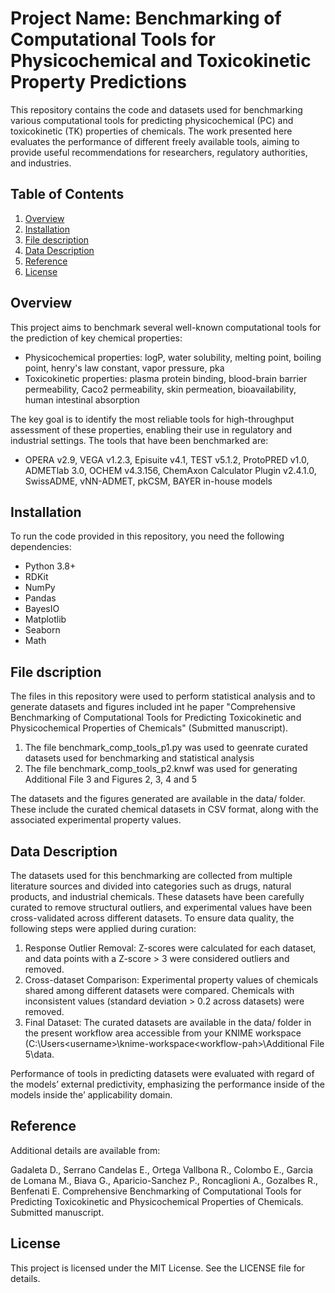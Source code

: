 # Project Name: Benchmarking of Computational Tools for Physicochemical and Toxicokinetic Property Predictions

This repository contains the code and datasets used for benchmarking various computational tools for predicting physicochemical (PC) and toxicokinetic (TK) properties of chemicals. The work presented here evaluates the performance of different freely available tools, aiming to provide useful recommendations for researchers, regulatory authorities, and industries.

## Table of Contents
1. [Overview](#overview)
2. [Installation](#installation)
3. [File description](#file-description)
4. [Data Description](#data-description)
5. [Reference](#reference)
6. [License](#license)

## Overview
This project aims to benchmark several well-known computational tools for the prediction of key chemical properties:
- Physicochemical properties: logP, water solubility, melting point, boiling point, henry's law constant, vapor pressure, pka
- Toxicokinetic properties: plasma protein binding, blood-brain barrier permeability, Caco2 permeability, skin permeation, bioavailability, human intestinal absorption

The key goal is to identify the most reliable tools for high-throughput assessment of these properties, enabling their use in regulatory and industrial settings. The tools that have been benchmarked are:
- OPERA v2.9, VEGA v1.2.3, Episuite v4.1, TEST v5.1.2, ProtoPRED v1.0, ADMETlab 3.0, OCHEM v4.3.156, ChemAxon Calculator Plugin v2.4.1.0, SwissADME, vNN-ADMET, pkCSM, BAYER in-house models

## Installation
To run the code provided in this repository, you need the following dependencies:

- Python 3.8+
- RDKit
- NumPy
- Pandas
- BayesIO
- Matplotlib
- Seaborn
- Math

## File dscription
The files in this repository were used to perform statistical analysis and to generate datasets and figures included int he paper "Comprehensive Benchmarking of Computational Tools for Predicting Toxicokinetic and Physicochemical Properties of Chemicals" (Submitted manuscript).

1. The file benchmark_comp_tools_p1.py was used to geenrate curated datasets used for benchmarking and statistical analysis
2. The file benchmark_comp_tools_p2.knwf was used for generating Additional File 3 and Figures 2, 3, 4 and 5
   
The datasets and the figures generated are available in the data/ folder. These include the curated chemical datasets in CSV format, along with the associated experimental property values.

## Data Description
The datasets used for this benchmarking are collected from multiple literature sources and divided into categories such as drugs, natural products, and industrial chemicals. These datasets have been carefully curated to remove structural outliers, and experimental values have been cross-validated across different datasets.
To ensure data quality, the following steps were applied during curation:

1. Response Outlier Removal: Z-scores were calculated for each dataset, and data points with a Z-score > 3 were considered outliers and removed.
2. Cross-dataset Comparison: Experimental property values of chemicals shared among different datasets were compared. Chemicals with inconsistent values (standard deviation > 0.2 across datasets) were removed.
3. Final Dataset: The curated datasets are available in the data/ folder in the present workflow area accessible from your KNIME workspace (C:\Users\<username>\knime-workspace\<workflow-pah>\Additional File 5\data.

Performance of tools in predicting datasets were evaluated with regard of the models’ external predictivity, emphasizing the performance inside of the models inside the’ applicability domain.

## Reference
Additional details are available from:

Gadaleta D., Serrano Candelas E., Ortega Vallbona R., Colombo E., Garcia de Lomana M., Biava G., Aparicio-Sanchez P., Roncaglioni A., Gozalbes R., Benfenati E. Comprehensive Benchmarking of Computational Tools for Predicting Toxicokinetic and Physicochemical Properties of Chemicals. Submitted manuscript.

## License
This project is licensed under the MIT License. See the LICENSE file for details.
